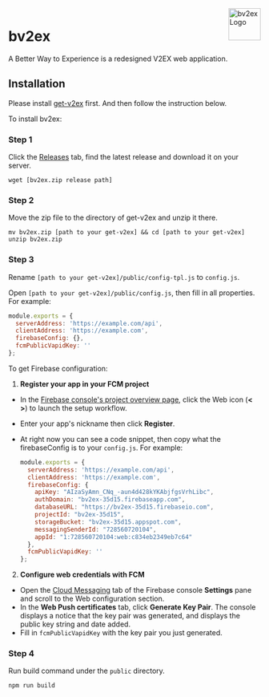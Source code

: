 <img width="64px" height="64px" align="right" alt="bv2ex Logo" src="https://i.imgur.com/ZcRXQaA.png" title="bv2ex"/>

# bv2ex

A Better Way to Experience is a redesigned V2EX web application. 

## Installation

Please install [get-v2ex](https://github.com/7nights/get-v2ex) first. And then follow the instruction below.

To install bv2ex:

### Step 1
Click the [Releases](https://github.com/7nights/bv2ex/releases) tab, find the latest release and download it on your server.

```shell
wget [bv2ex.zip release path]
```

### Step 2
Move the zip file to the directory of get-v2ex and unzip it there.

```shell
mv bv2ex.zip [path to your get-v2ex] && cd [path to your get-v2ex]
unzip bv2ex.zip
```

### Step 3
Rename `[path to your get-v2ex]/public/config-tpl.js` to `config.js`.

Open `[path to your get-v2ex]/public/config.js`, then fill in all properties. For example:

```javascript
module.exports = {
  serverAddress: 'https://example.com/api',
  clientAddress: 'https://example.com',
  firebaseConfig: {},
  fcmPublicVapidKey: ''
};
```
To get Firebase configuration:
  1. **Register your app in your FCM project**
  - In the [Firebase console's project overview page](https://console.firebase.google.com/), click the Web icon (**< >**) to launch the setup workflow.
  - Enter your app's nickname then click **Register**. 
  - At right now you can see a code snippet, then copy what the firebaseConfig is to your `config.js`. For example:
    
    ```javascript
    module.exports = {
      serverAddress: 'https://example.com/api',
      clientAddress: 'https://example.com',
      firebaseConfig: {
        apiKey: "AIzaSyAmn_CNq_-aun4d428kYKAbjfgsVrhLibc",
        authDomain: "bv2ex-35d15.firebaseapp.com",
        databaseURL: "https://bv2ex-35d15.firebaseio.com",
        projectId: "bv2ex-35d15",
        storageBucket: "bv2ex-35d15.appspot.com",
        messagingSenderId: "728560720104",
        appId: "1:728560720104:web:c834eb2349eb7c64"
      },
      fcmPublicVapidKey: ''
    };
    ```
  2. **Configure web credentials with FCM**
  - Open the [Cloud Messaging](https://console.firebase.google.com/project/_/settings/cloudmessaging/) tab of the Firebase console **Settings** pane and scroll to the Web configuration section.
  - In the **Web Push certificates** tab, click **Generate Key Pair**. The console displays a notice that the key pair was generated, and displays the public key string and date added.
  - Fill in `fcmPublicVapidKey` with the key pair you just generated.

### Step 4

Run build command under the `public` directory.
```shell
npm run build
```
